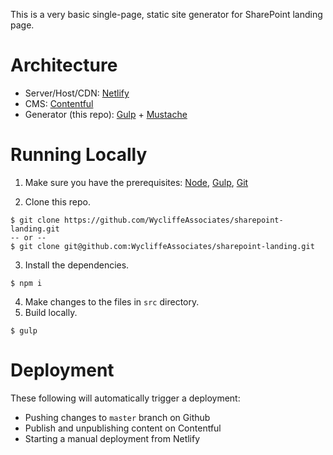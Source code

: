 This is a very basic single-page, static site generator for SharePoint landing page.

# Architecture

- Server/Host/CDN: [Netlify](https://netlify.com)
- CMS: [Contentful](https://contentful.com)
- Generator (this repo): [Gulp](https://gulpjs.com) + [Mustache](https://mustache.github.io/)

# Running Locally

1. Make sure you have the prerequisites: [Node](https://nodejs.org), [Gulp](https://gulpjs.com), [Git](https://git-scm.com/)

2. Clone this repo.

```
$ git clone https://github.com/WycliffeAssociates/sharepoint-landing.git
-- or --
$ git clone git@github.com:WycliffeAssociates/sharepoint-landing.git
```

3. Install the dependencies.

```
$ npm i
```

4. Make changes to the files in `src` directory.
5. Build locally.

```
$ gulp
```

# Deployment

These following will automatically trigger a deployment:

- Pushing changes to `master` branch on Github
- Publish and unpublishing content on Contentful
- Starting a manual deployment from Netlify
